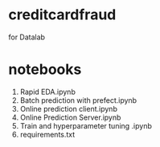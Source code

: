 # creditcardfraud
for Datalab
# notebooks

1. Rapid EDA.ipynb 
2. Batch prediction with prefect.ipynb
3. Online prediction client.ipynb
4. Online Prediction Server.ipynb
5. Train and hyperparameter tuning .ipynb
6. requirements.txt
